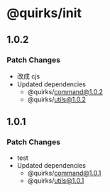 # @quirks/init

## 1.0.2

### Patch Changes

- 改成 cjs
- Updated dependencies
  - @quirks/command@1.0.2
  - @quirks/utils@1.0.2

## 1.0.1

### Patch Changes

- test
- Updated dependencies
  - @quirks/command@1.0.1
  - @quirks/utils@1.0.1
